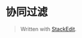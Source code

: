 # 协同过滤



> Written with [StackEdit](https://stackedit.io/).
<!--stackedit_data:
eyJoaXN0b3J5IjpbLTcwOTIxMTM5N119
-->